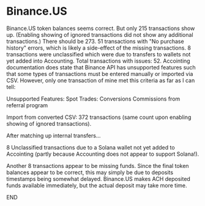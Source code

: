 # Binance.US #

Binance.US token balances seems correct.  But only 215 transactions show up. (Enabling showing of ignored transactions did not show any additional transactions.)  There should be 273.   51 transactions with "No purchase history" errors, which is likely a side-effect of the missing transactions.  8 transactions were unclassified which were due to transfers to wallets not yet added into Accounting.  Total transactions with issues: 52.  Accointing documentation does state that Binance API has unsupported features such that some types of transactions must be entered manually or imported via CSV.  However, only one transaction of mine met this criteria as far as I can tell:

Unsupported Features:
Spot Trades: Conversions
Commissions from referral program

Import from converted CSV:  372 transactions (same count upon enabling showing of ignored transactions).

After matching up internal transfers...  


8 Unclassified transactions due to a Solana wallet not yet added to Accointing (partly because Accounting does not appear to support Solana!).


Another 8 transactions appear to be missing funds.  Since the final token balances appear to be correct, this may simply be due to deposits timestamps being somewhat delayed.
Binance.US makes ACH deposited funds available immediately, but the actual deposit may take more time.



END
